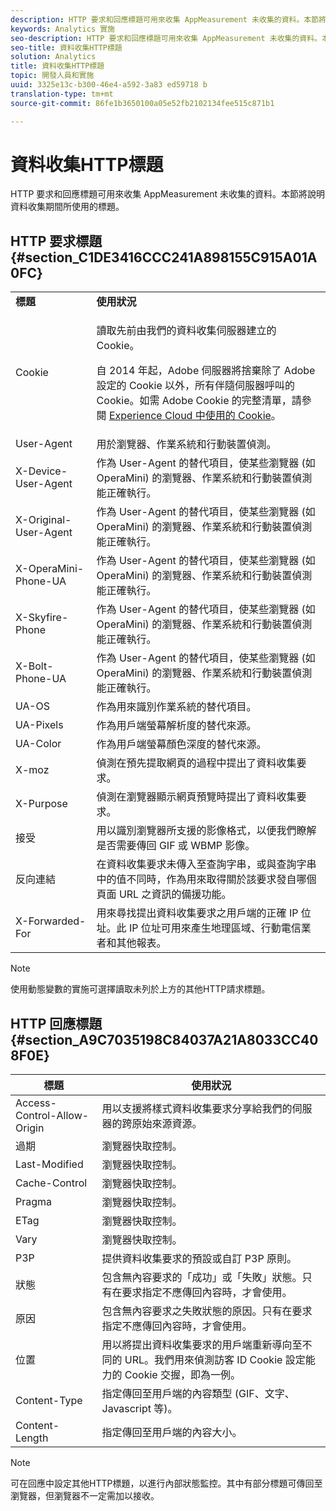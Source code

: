 ```yaml
---
description: HTTP 要求和回應標題可用來收集 AppMeasurement 未收集的資料。本節將說明資料收集期間所使用的標題。
keywords: Analytics 實施
seo-description: HTTP 要求和回應標題可用來收集 AppMeasurement 未收集的資料。本節將說明資料收集期間所使用的標題。
seo-title: 資料收集HTTP標題
solution: Analytics
title: 資料收集HTTP標題
topic: 開發人員和實施
uuid: 3325e13c-b300-46e4-a592-3a83 ed59718 b
translation-type: tm+mt
source-git-commit: 86fe1b3650100a05e52fb2102134fee515c871b1

---
```



# 資料收集HTTP標題

HTTP 要求和回應標題可用來收集 AppMeasurement 未收集的資料。本節將說明資料收集期間所使用的標題。

## HTTP 要求標題 {#section_C1DE3416CCC241A898155C915A01A0FC}

<table id="table_84D1F4B54ABE4423A2EBE840C49D3876"> 
 <tbody> 
  <tr> 
   <td> <b>標題</b> </td> 
   <td> <b>使用狀況</b> </td> 
  </tr> 
  <tr> 
   <td> Cookie </td> 
   <td> <p>讀取先前由我們的資料收集伺服器建立的 Cookie。 </p> <p> 自 2014 年起，Adobe 伺服器將捨棄除了 Adobe 設定的 Cookie 以外，所有伴隨伺服器呼叫的 Cookie。如需 Adobe Cookie 的完整清單，請參閱 <a href="https://marketing.adobe.com/resources/help/en_US/whitepapers/cookies/" format="https" scope="external">Experience Cloud 中使用的 Cookie</a>。 </p> </td> 
  </tr> 
  <tr> 
   <td> User-Agent </td> 
   <td> 用於瀏覽器、作業系統和行動裝置偵測。 </td> 
  </tr> 
  <tr> 
   <td> X-Device-User-Agent </td> 
   <td> 作為 User-Agent 的替代項目，使某些瀏覽器 (如 OperaMini) 的瀏覽器、作業系統和行動裝置偵測能正確執行。 </td> 
  </tr> 
  <tr> 
   <td> X-Original-User-Agent </td> 
   <td> 作為 User-Agent 的替代項目，使某些瀏覽器 (如 OperaMini) 的瀏覽器、作業系統和行動裝置偵測能正確執行。 </td> 
  </tr> 
  <tr> 
   <td> X-OperaMini-Phone-UA </td> 
   <td> 作為 User-Agent 的替代項目，使某些瀏覽器 (如 OperaMini) 的瀏覽器、作業系統和行動裝置偵測能正確執行。 </td> 
  </tr> 
  <tr> 
   <td> X-Skyfire-Phone </td> 
   <td> 作為 User-Agent 的替代項目，使某些瀏覽器 (如 OperaMini) 的瀏覽器、作業系統和行動裝置偵測能正確執行。 </td> 
  </tr> 
  <tr> 
   <td> X-Bolt-Phone-UA </td> 
   <td> 作為 User-Agent 的替代項目，使某些瀏覽器 (如 OperaMini) 的瀏覽器、作業系統和行動裝置偵測能正確執行。 </td> 
  </tr> 
  <tr> 
   <td> UA-OS </td> 
   <td> 作為用來識別作業系統的替代項目。 </td> 
  </tr> 
  <tr> 
   <td> UA-Pixels </td> 
   <td> 作為用戶端螢幕解析度的替代來源。 </td> 
  </tr> 
  <tr> 
   <td> UA-Color </td> 
   <td> 作為用戶端螢幕顏色深度的替代來源。 </td> 
  </tr> 
  <tr> 
   <td> X-moz </td> 
   <td> 偵測在預先提取網頁的過程中提出了資料收集要求。 </td> 
  </tr> 
  <tr> 
   <td> X-Purpose </td> 
   <td> 偵測在瀏覽器顯示網頁預覽時提出了資料收集要求。 </td> 
  </tr> 
  <tr> 
   <td> 接受 </td> 
   <td> 用以識別瀏覽器所支援的影像格式，以便我們瞭解是否需要傳回 GIF 或 WBMP 影像。 </td> 
  </tr> 
  <tr> 
   <td> 反向連結 </td> 
   <td> 在資料收集要求未傳入至查詢字串，或與查詢字串中的值不同時，作為用來取得關於該要求發自哪個頁面 URL 之資訊的備援功能。 </td> 
  </tr> 
  <tr> 
   <td> X-Forwarded-For </td> 
   <td> 用來尋找提出資料收集要求之用戶端的正確 IP 位址。此 IP 位址可用來產生地理區域、行動電信業者和其他報表。 </td> 
  </tr> 
 </tbody> 
</table>

>[!NOTE]
>
>使用動態變數的實施可選擇讀取未列於上方的其他HTTP請求標題。

## HTTP 回應標題 {#section_A9C7035198C84037A21A8033CC408F0E}

| **標題** | **使用狀況** |
|---|---|
| Access-Control-Allow-Origin | 用以支援將樣式資料收集要求分享給我們的伺服器的跨原始來源資源。 |
| 過期 | 瀏覽器快取控制。 |
| Last-Modified | 瀏覽器快取控制。 |
| Cache-Control | 瀏覽器快取控制。 |
| Pragma | 瀏覽器快取控制。 |
| ETag | 瀏覽器快取控制。 |
| Vary | 瀏覽器快取控制。 |
| P3P | 提供資料收集要求的預設或自訂 P3P 原則。 |
| 狀態 | 包含無內容要求的「成功」或「失敗」狀態。只有在要求指定不應傳回內容時，才會使用。 |
| 原因 | 包含無內容要求之失敗狀態的原因。只有在要求指定不應傳回內容時，才會使用。 |
| 位置 | 用以將提出資料收集要求的用戶端重新導向至不同的 URL。我們用來偵測訪客 ID Cookie 設定能力的 Cookie 交握，即為一例。 |
| Content-Type | 指定傳回至用戶端的內容類型 (GIF、文字、Javascript 等)。 |
| Content-Length | 指定傳回至用戶端的內容大小。 |

>[!NOTE]
>
>可在回應中設定其他HTTP標題，以進行內部狀態監控。其中有部分標題可傳回至瀏覽器，但瀏覽器不一定需加以接收。
